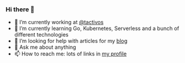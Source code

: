 ### Hi there 👋

- 🔭 I’m currently working at [@tactivos](https://github.com/tactivos)
- 🌱 I’m currently learning Go, Kubernetes, Serverless and a bunch of different technologies
- 🤔 I’m looking for help with articles for my [blog](https://techsquad.rocks)
- 💬 Ask me about anything
- 📫 How to reach me: lots of links in [my profile](https://github.com/kainlite)
